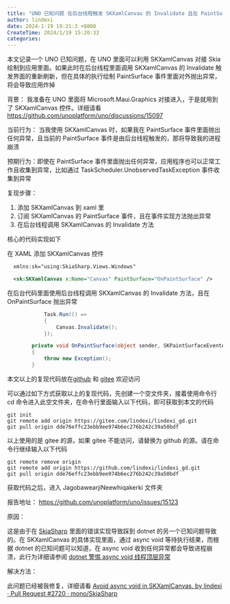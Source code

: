 ```yaml
---
title: "UNO 已知问题 在后台线程触发 SKXamlCanvas 的 Invalidate 且在 PaintSurface 事件抛出异常将炸掉应用"
author: lindexi
date: 2024-1-19 19:21:3 +0800
CreateTime: 2024/1/19 15:20:33
categories: 
---
```


本文记录一个 UNO 已知问题，在 UNO 里面可以利用 SKXamlCanvas 对接 Skia 绘制到应用里面。如果此时在后台线程里面调用 SKXamlCanvas 的 Invalidate 触发界面的重新刷新，但在具体的执行绘制 PaintSurface 事件里面对外抛出异常，将会导致应用炸掉

<!--more-->


<!-- CreateTime:2024/1/19 15:20:33 -->

<!-- 博客 -->
<!-- 发布 -->

背景： 我准备在 UNO 里面将 Microsoft.Maui.Graphics 对接进入，于是就用到了 SKXamlCanvas 控件。详细请看 <https://github.com/unoplatform/uno/discussions/15097>

当前行为： 当我使用 SKXamlCanvas 时，如果我在 PaintSurface 事件里面抛出任何异常，且当前的 PaintSurface 事件是由后台线程触发的，那将导致我的进程崩溃

预期行为：即使在 PaintSurface 事件里面抛出任何异常，应用程序也可以正常工作且收集到异常，比如通过 TaskScheduler.UnobservedTaskException 事件收集到异常

复现步骤：

1. 添加 SKXamlCanvas 到 xaml 里
2. 订阅 SKXamlCanvas 的 PaintSurface 事件，且在事件实现方法抛出异常
3. 在后台线程调用 SKXamlCanvas 的 Invalidate 方法

核心的代码实现如下

在 XAML 添加 SKXamlCanvas 控件

```xml
  xmlns:sk="using:SkiaSharp.Views.Windows"

  <sk:SKXamlCanvas x:Name="Canvas" PaintSurface="OnPaintSurface" />
```

在后台代码里面使用后台线程调用 SKXamlCanvas 的 Invalidate 方法，且在 OnPaintSurface 抛出异常

```csharp
            Task.Run(() =>
            {
                Canvas.Invalidate();
            });

        private void OnPaintSurface(object sender, SKPaintSurfaceEventArgs e)
        {
            throw new Exception();
        }
```

本文以上的复现代码放在[github](https://github.com/lindexi/lindexi_gd/tree/dde76effc23ebb9ee974b6ec276b242c39a50bdf/JagobawearjiNeewhiqakerki) 和 [gitee](https://gitee.com/lindexi/lindexi_gd/tree/dde76effc23ebb9ee974b6ec276b242c39a50bdf/JagobawearjiNeewhiqakerki) 欢迎访问

可以通过如下方式获取以上的复现代码，先创建一个空文件夹，接着使用命令行 cd 命令进入此空文件夹，在命令行里面输入以下代码，即可获取到本文的代码

```
git init
git remote add origin https://gitee.com/lindexi/lindexi_gd.git
git pull origin dde76effc23ebb9ee974b6ec276b242c39a50bdf
```

以上使用的是 gitee 的源，如果 gitee 不能访问，请替换为 github 的源。请在命令行继续输入以下代码

```
git remote remove origin
git remote add origin https://github.com/lindexi/lindexi_gd.git
git pull origin dde76effc23ebb9ee974b6ec276b242c39a50bdf
```

获取代码之后，进入 JagobawearjiNeewhiqakerki 文件夹

报告地址： <https://github.com/unoplatform/uno/issues/15123>

原因：

这是由于在 [SkiaSharp](https://github.com/mono/SkiaSharp) 里面的错误实现导致踩到 dotnet 的另一个已知问题导致的。在 SKXamlCanvas 的具体实现里面，通过 async void 等待执行结果，而根据 dotnet 的已知问题可以知道，在 async void 收到任何异常都会导致进程崩溃，此行为详细请参阅 [dotnet 警惕 async void 线程顶层异常](https://blog.lindexi.com/post/dotnet-%E8%AD%A6%E6%83%95-async-void-%E7%BA%BF%E7%A8%8B%E9%A1%B6%E5%B1%82%E5%BC%82%E5%B8%B8.html )

解决方法：

此问题已经被我修复，详细请看 [Avoid async void in SKXamlCanvas. by lindexi · Pull Request #2720 · mono/SkiaSharp](https://github.com/mono/SkiaSharp/pull/2720 )
